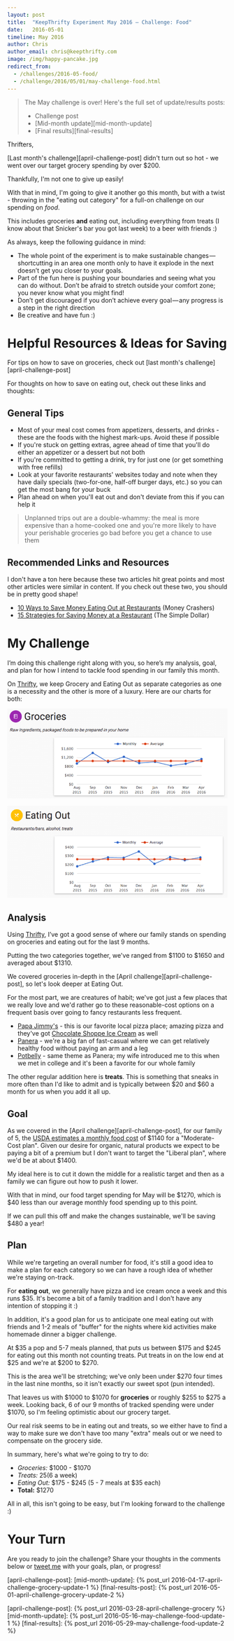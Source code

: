 ```yaml
---
layout: post
title:  "KeepThrifty Experiment May 2016 — Challenge: Food"
date:   2016-05-01
timeline: May 2016
author: Chris
author_email: chris@keepthrifty.com
image: /img/happy-pancake.jpg
redirect_from:
  - /challenges/2016-05-food/
  - /challenge/2016/05/01/may-challenge-food.html
---
```


> The May challenge is over! Here's the full set of update/results posts:
>
>   - Challenge post
>   - [Mid-month update][mid-month-update]
>   - [Final results][final-results]

Thrifters,

[Last month's challenge][april-challenge-post] didn't turn out so hot - we went over our target grocery spending by over $200.

Thankfully, I'm not one to give up easily!

With that in mind, I'm going to give it another go this month, but with a twist - throwing in the "eating out category" for a full-on challenge on our spending on _food_.

This includes groceries __and__ eating out, including everything from treats (I know about that Snicker's bar you got last week) to a beer with friends :)

As always, keep the following guidance in mind:

* The whole point of the experiment is to make sustainable changes — shortcutting in an area one month only to have it explode in the next doesn’t get you closer to your goals.
* Part of the fun here is pushing your boundaries and seeing what you can do without. Don’t be afraid to stretch outside your comfort zone; you never know what you might find!
* Don’t get discouraged if you don’t achieve every goal — any progress is a step in the right direction
* Be creative and have fun :)

# Helpful Resources & Ideas for Saving #

For tips on how to save on groceries, check out [last month's challenge][april-challenge-post]

For thoughts on how to save on eating out, check out these links and thoughts:

## General Tips ##

* Most of your meal cost comes from appetizers, desserts, and drinks - these are the foods with the highest mark-ups. Avoid these if possible
* If you're stuck on getting extras, agree ahead of time that you'll do either an appetizer or a dessert but not both
* If you're committed to getting a drink, try for just one (or get something with free refills)
* Look at your favorite restaurants' websites today and note when they have daily specials (two-for-one, half-off burger days, etc.) so you can get the most bang for your buck
* Plan ahead on when you'll eat out and don't deviate from this if you can help it

> Unplanned trips out are a double-whammy: the meal is more expensive than a home-cooked one and you're more likely to have your perishable groceries go bad before you get a chance to use them

## Recommended Links and Resources ##

I don't have a ton here because these two articles hit great points and most other articles were similar in content. If you check out these two, you should be in pretty good shape!

* [10 Ways to Save Money Eating Out at Restaurants][money-crashers-link] (Money Crashers)
* [15 Strategies for Saving Money at a Restaurant][the-simple-dollar-link] (The Simple Dollar)

# My Challenge #

I’m doing this challenge right along with you, so here’s my analysis, goal, and plan for how I intend to tackle food spending in our family this month.

On [Thrifty][thrifty-link], we keep Grocery and Eating Out as separate categories as one is a necessity and the other is more of a luxury. Here are our charts for both:

![Monthly grocery spending chart][challenge-chart-grocery]

![Monthly eating out spending chart][challenge-chart-eating-out]

## Analysis ##

Using [Thrifty][thrifty-link], I’ve got a good sense of where our family stands on spending on groceries and eating out for the last 9 months.

Putting the two categories together, we've ranged from $1100 to $1650 and averaged about $1310.

We covered groceries in-depth in the [April challenge][april-challenge-post], so let's look deeper at Eating Out.

For the most part, we are creatures of habit; we've got just a few places that we really love and we'd rather go to these reasonable-cost options on a frequent basis over going to fancy restaurants less frequent.

* [Papa Jimmy's][papa-jimmys] - this is our favorite local pizza place; amazing pizza and they've got [Chocolate Shoppe Ice Cream][chocolate-shoppe] as well
* [Panera][panera] - we're a big fan of fast-casual where we can get relatively healthy food without paying an arm and a leg
* [Potbelly][potbelly] - same theme as Panera; my wife introduced me to this when we met in college and it's been a favorite for our whole family

The other regular addition here is __treats__. This is something that sneaks in more often than I'd like to admit and is typically between $20 and $60 a month for us when you add it all up.

## Goal ##

As we covered in the [April challenge][april-challenge-post], for our family of 5, the [USDA estimates a monthly food cost][usda-cost] of $1140 for a "Moderate-Cost plan".  Given our desire for organic, natural products we expect to be paying a bit of a premium but I don't want to target the "Liberal plan", where we'd be at about $1400.

My ideal here is to cut it down the middle for a realistic target and then as a family we can figure out how to push it lower.

With that in mind, our food target spending for May will be $1270, which is $40 less than our average monthly food spending up to this point.

If we can pull this off and make the changes sustainable, we'll be saving $480 a year!

## Plan ##

While we're targeting an overall number for food, it's still a good idea to make a plan for each category so we can have a rough idea of whether we're staying on-track.

For __eating out__, we generally have pizza and ice cream once a week and this runs $35. It's become a bit of a family tradition and I don't have any intention of stopping it :)

In addition, it's a good plan for us to anticipate one meal eating out with friends and 1-2 meals of "buffer" for the nights where kid activities make homemade dinner a bigger challenge.

At $35 a pop and 5-7 meals planned, that puts us between $175 and $245 for eating out this month not counting treats. Put treats in on the low end at $25 and we're at $200 to $270.

This is the area we'll be stretching; we've only been under $270 four times in the last nine months, so it isn't exactly our sweet spot (pun intended).

That leaves us with $1000 to $1070 for __groceries__ or roughly $255 to $275 a week. Looking back, 6 of our 9 months of tracked spending were under $1070, so I'm feeling optimistic about our grocery target.

Our real risk seems to be in eating out and treats, so we either have to find a way to make sure we don't have too many "extra" meals out or we need to compensate on the grocery side.

In summary, here's what we're going to try to do:

* _Groceries:_ $1000 - $1070
* _Treats:_ $25 ($6 a week)
* _Eating Out:_ $175 - $245 (5 - 7 meals at $35 each)
* __Total:__ $1270

All in all, this isn't going to be easy, but I'm looking forward to the challenge :)

# Your Turn #

Are you ready to join the challenge? Share your thoughts in the comments below or [tweet me][tweet-link] with your goals, plan, or progress!

[money-crashers-link]: http://www.moneycrashers.com/save-money-eating-out-restaurants/
[the-simple-dollar-link]: http://www.thesimpledollar.com/15-strategies-for-saving-money-at-a-restaurant/

[thrifty-link]: http://tools.keepthrifty.com/
[tweet-link]: http://twitter.com/home/?status=@keepthrifty%20I%27m%20going%20to%20keep%20thrifty%20this%20month%20with%20the%20KeepThrifty%20Experiment!

[usda-cost]: http://www.cnpp.usda.gov/sites/default/files/CostofFoodFeb2016.pdf

[april-challenge-post]:
[mid-month-update]: {% post_url 2016-04-17-april-challenge-grocery-update-1 %}
[final-results-post]: {% post_url 2016-05-01-april-challenge-grocery-update-2 %}

[april-challenge-post]: {% post_url 2016-03-28-april-challenge-grocery %}
[mid-month-update]: {% post_url 2016-05-16-may-challenge-food-update-1 %}
[final-results]: {% post_url 2016-05-29-may-challenge-food-update-2 %}

[papa-jimmys]: http://www.papajimmys.com
[chocolate-shoppe]: http://www.chocolateshoppeicecream.com/
[panera]: http://www.panera.com
[potbelly]: http://www.potbelly.com

[challenge-chart-grocery]: /img/april-2016-grocery-chart.png
[challenge-chart-eating-out]: /img/april-2016-eating-out-chart.png
